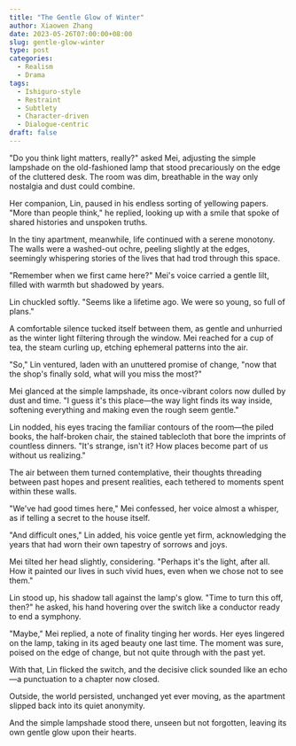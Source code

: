 ```yaml
---
title: "The Gentle Glow of Winter"
author: Xiaowen Zhang
date: 2023-05-26T07:00:00+08:00
slug: gentle-glow-winter
type: post
categories:
  - Realism
  - Drama
tags:
  - Ishiguro-style
  - Restraint
  - Subtlety
  - Character-driven
  - Dialogue-centric
draft: false
---
```


"Do you think light matters, really?" asked Mei, adjusting the simple lampshade on the old-fashioned lamp that stood precariously on the edge of the cluttered desk. The room was dim, breathable in the way only nostalgia and dust could combine. 

Her companion, Lin, paused in his endless sorting of yellowing papers. "More than people think," he replied, looking up with a smile that spoke of shared histories and unspoken truths. 

In the tiny apartment, meanwhile, life continued with a serene monotony. The walls were a washed-out ochre, peeling slightly at the edges, seemingly whispering stories of the lives that had trod through this space. 

"Remember when we first came here?" Mei's voice carried a gentle lilt, filled with warmth but shadowed by years. 

Lin chuckled softly. "Seems like a lifetime ago. We were so young, so full of plans."

A comfortable silence tucked itself between them, as gentle and unhurried as the winter light filtering through the window. Mei reached for a cup of tea, the steam curling up, etching ephemeral patterns into the air. 

"So," Lin ventured, laden with an unuttered promise of change, "now that the shop's finally sold, what will you miss the most?"

Mei glanced at the simple lampshade, its once-vibrant colors now dulled by dust and time. "I guess it's this place—the way light finds its way inside, softening everything and making even the rough seem gentle."

Lin nodded, his eyes tracing the familiar contours of the room—the piled books, the half-broken chair, the stained tablecloth that bore the imprints of countless dinners. "It's strange, isn't it? How places become part of us without us realizing."

The air between them turned contemplative, their thoughts threading between past hopes and present realities, each tethered to moments spent within these walls. 

"We've had good times here," Mei confessed, her voice almost a whisper, as if telling a secret to the house itself. 

"And difficult ones," Lin added, his voice gentle yet firm, acknowledging the years that had worn their own tapestry of sorrows and joys.

Mei tilted her head slightly, considering. "Perhaps it's the light, after all. How it painted our lives in such vivid hues, even when we chose not to see them."

Lin stood up, his shadow tall against the lamp's glow. "Time to turn this off, then?" he asked, his hand hovering over the switch like a conductor ready to end a symphony.

"Maybe," Mei replied, a note of finality tinging her words. Her eyes lingered on the lamp, taking in its aged beauty one last time. The moment was sure, poised on the edge of change, but not quite through with the past yet.

With that, Lin flicked the switch, and the decisive click sounded like an echo—a punctuation to a chapter now closed.

Outside, the world persisted, unchanged yet ever moving, as the apartment slipped back into its quiet anonymity.

And the simple lampshade stood there, unseen but not forgotten, leaving its own gentle glow upon their hearts.
